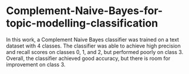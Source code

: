 # Complement-Naive-Bayes-for-topic-modelling-classification
 In this work, a Complement Naive Bayes classifier was trained on a text dataset with 4 classes. The classifier was able to achieve high precision and recall scores on classes 0, 1, and 2, but performed poorly on class 3. Overall, the classifier achieved good accuracy, but there is room for improvement on class 3.
